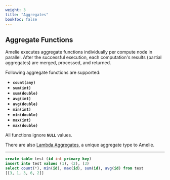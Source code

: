 ```yaml
---
weight: 3
title: "Aggregates"
bookToc: false
---
```


## Aggregate Functions

Amelie executes aggregate functions individually per compute node in parallel.
After the successful execution, each computation's results (partial aggregates) are merged, processed, and returned.

Following aggregate functions are supported:

* **`count(any)`**
* **`sum(int)`**
* **`sum(double)`**
* **`avg(int)`**
* **`avg(double)`**
* **`min(int)`**
* **`min(double)`**
* **`max(int)`**
* **`max(double)`**

All functions ignore **`NULL`** values.

There are also [Lambda Aggregates](/docs/sql/query/lambda), a unique aggregate type to Amelie.

---

```SQL
create table test (id int primary key)
insert into test values (1), (2), (3)
select count(*), min(id), max(id), sum(id), avg(id) from test
[[3, 1, 3, 6, 2]]
```
